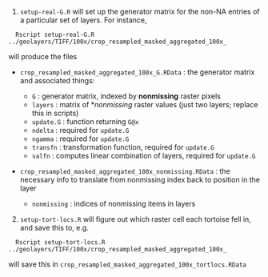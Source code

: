 1. `setup-real-G.R` will set up the generator matrix for the non-NA entries of a particular set of layers.  For instance, 
```
  Rscript setup-real-G.R ../geolayers/TIFF/100x/crop_resampled_masked_aggregated_100x_
```
will produce the files 
- `crop_resampled_masked_aggregated_100x_G.RData` : the generator matrix and associated things:
  - `G` : generator matrix, indexed by **nonmissing** raster pixels
  - `layers` : matrix of **nonmissing* raster values (just two layers; replace this in scripts)
  - `update.G` : function returning `G@x`
  - `ndelta` : required for `update.G`
  - `ngamma` : required for `update.G`
  - `transfn` : transformation function, required for `update.G`
  - `valfn` : computes linear combination of layers, required for `update.G`
 
- `crop_resampled_masked_aggregated_100x_nonmissing.RData` : the necessary info to translate from nonmissing index back to position in the layer
  - `nonmissing` : indices of nonmissing items in layers


2. `setup-tort-locs.R` will figure out which raster cell each tortoise fell in, and save this to, e.g.
```
  Rscript setup-tort-locs.R ../geolayers/TIFF/100x/crop_resampled_masked_aggregated_100x_
```
will save this in `crop_resampled_masked_aggregated_100x_tortlocs.RData`
